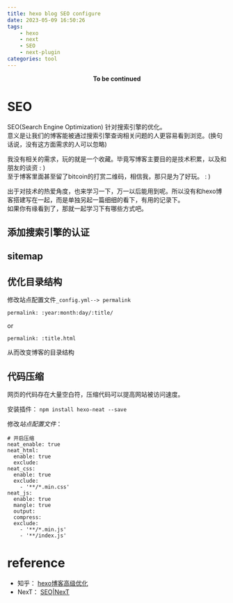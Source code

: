 ```yaml
---
title: hexo blog SEO configure
date: 2023-05-09 16:50:26
tags: 
	- hexo
	- next
	- SEO
	- next-plugin
categories: tool
---
```


**<center>To be continued</center>**

# SEO

SEO(Search Engine Optimization) 针对搜索引擎的优化。  
意义是让我们的博客能被通过搜索引擎查询相关问题的人更容易看到浏览。(换句话说，没有这方面需求的人可以忽略)  

我没有相关的需求，玩的就是一个收藏。毕竟写博客主要目的是技术积累，以及和朋友的谈资  : )  
至于博客里面甚至留了bitcoin的打赏二维码，相信我，那只是为了好玩。 : )  

出于对技术的热爱角度，也来学习一下，万一以后能用到呢。所以没有和hexo博客搭建写在一起，而是单独另起一篇细细的看下，有用的记录下。  
如果你有缘看到了，那就一起学习下有哪些方式吧。

## 添加搜索引擎的认证

## sitemap

## 优化目录结构

修改站点配置文件`_config.yml--> permalink`
```
permalink: :year:month:day/:title/
```
or
```
permalink: :title.html
```
从而改变博客的目录结构
## 代码压缩
网页的代码存在大量空白符，压缩代码可以提高网站被访问速度。

安装插件： `npm install hexo-neat --save`  

修改*站点配置文件*：
```
# 开启压缩
neat_enable: true
neat_html:
  enable: true
  exclude:
neat_css:
  enable: true
  exclude:
    - '**/*.min.css'
neat_js:
  enable: true
  mangle: true
  output:
  compress:
  exclude:
    - '**/*.min.js'
    - '**/index.js'
```

# **reference**

- 知乎： [hexo博客高级优化](https://zhuanlan.zhihu.com/p/344927945)  
- NexT： [SEO|NexT](https://theme-next.js.org/docs/theme-settings/seo)